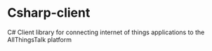 # Csharp-client
C# Client library for connecting internet of things applications to the AllThingsTalk platform
